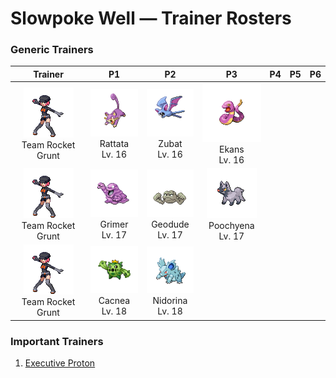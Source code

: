 # Slowpoke Well — Trainer Rosters

### Generic Trainers

| Trainer | P1 | P2 | P3 | P4 | P5 | P6 |
|:-------:|:--:|:--:|:--:|:--:|:--:|:--:|
| ![Team Rocket Grunt](../../assets/trainers/rocket_grunt.png "Team Rocket Grunt")<br>Team Rocket Grunt | ![Rattata](../../assets/sprites/rattata/front.gif "It eats anything. Wherever food is available, it will settle down and produce offspring continuously.")<br>Rattata<br>Lv. 16 | ![Zubat](../../assets/sprites/zubat/front.gif "While flying, it constantly emits ultrasonic waves from its mouth to check its surroundings.")<br>Zubat<br>Lv. 16 | ![Ekans](../../assets/sprites/ekans/front.gif "It can freely detach its jaw to swallow large prey whole. It can become too heavy to move, however.")<br>Ekans<br>Lv. 16 |
| ![Team Rocket Grunt](../../assets/trainers/rocket_grunt.png "Team Rocket Grunt")<br>Team Rocket Grunt | ![Grimer](../../assets/sprites/grimer/front.gif "As it moves, it loses bits of its body, from which new GRIMER emerge. This worsens the stench around it.")<br>Grimer<br>Lv. 17 | ![Geodude](../../assets/sprites/geodude/front.gif "Most people may not notice, but a closer look should reveal that there are many GEODUDE around.")<br>Geodude<br>Lv. 17 | ![Poochyena](../../assets/sprites/poochyena/front.gif "It chases its prey until the victim becomes exhausted. However, it turns tail if the prey strikes back.")<br>Poochyena<br>Lv. 17 |
| ![Team Rocket Grunt](../../assets/trainers/rocket_grunt.png "Team Rocket Grunt")<br>Team Rocket Grunt | ![Cacnea](../../assets/sprites/cacnea/front.gif "It lives in arid locations. Its yellow flowers bloom once a year.")<br>Cacnea<br>Lv. 18 | ![Nidorina](../../assets/sprites/nidorina/front.gif "When feeding its young, it first chews the food into a paste, then spits it out for the offspring.")<br>Nidorina<br>Lv. 18 |


### Important Trainers

1. [Executive Proton](important_trainers.md#executive-proton)
